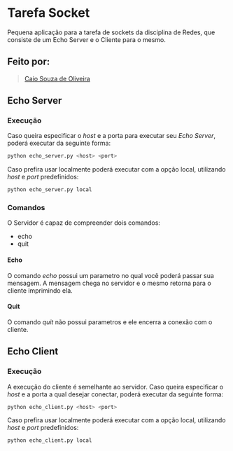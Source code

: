 # Tarefa Socket

Pequena aplicação para a tarefa de sockets da disciplina de Redes, que consiste de um Echo Server e o Cliente para o mesmo.

## Feito por: 
>[Caio Souza de Oliveira](https://github.com/caiosdeo)

## Echo Server

### Execução

Caso queira especificar o _host_ e a porta para executar seu _Echo Server_, poderá executar da seguinte forma:
```sh
python echo_server.py <host> <port>
```

Caso prefira usar localmente poderá executar com a opção local, utilizando _host_ e _port_ predefinidos:
```sh
python echo_server.py local
```

### Comandos
O Servidor é capaz de compreender dois comandos:

- echo <parametros>
- quit

#### Echo

O comando _echo_ possui um parametro no qual você poderá passar sua mensagem.
A mensagem chega no servidor e o mesmo retorna para o cliente imprimindo ela.

#### Quit

O comando _quit_ não possui parametros e ele encerra a conexão com o cliente.

## Echo Client

### Execução

A execução do cliente é semelhante ao servidor. Caso queira especificar o _host_ e a porta a qual desejar conectar, poderá executar da seguinte forma:
```sh
python echo_client.py <host> <port>
```
Caso prefira usar localmente poderá executar com a opção local, utilizando _host_ e _port_ predefinidos:
```sh
python echo_client.py local
```